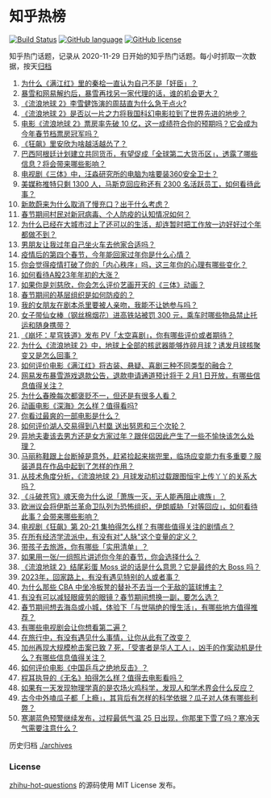 # 知乎热榜
[![Build Status](https://github.com/ToWeLong/zhihu-hot-questions/workflows/CI/badge.svg)](https://github.com/ToWeLong/zhihu-hot-questions/actions)
[![GitHub language](https://img.shields.io/badge/language-golang-orange.svg)](https://golang.org/)
[![GitHub license](https://img.shields.io/github/license/ToWeLong/zhihu-hot-questions)](https://github.com/ToWeLong/zhihu-hot-questions/blob/main/LICENSE)

知乎热门话题，记录从 2020-11-29 日开始的知乎热门话题。每小时抓取一次数据，按天[归档](./archives)

<!-- BEGIN -->

1. [为什么《满江红》里的秦桧一直认为自己不是「奸臣」？](https://www.zhihu.com/question/579936597)
1. [暴雪和网易解约后，暴雪再找另一家代理的话，谁的机会更大？](https://www.zhihu.com/question/567390137)
1. [《流浪地球 2》李雪健饰演的周喆直为什么急于点火?](https://www.zhihu.com/question/580071388)
1. [《流浪地球 2》是否以一片之力将我国科幻电影拉到了世界先进的地步？](https://www.zhihu.com/question/580198836)
1. [电影《流浪地球 2》票房率先破 10 亿，这一成绩符合你的预期吗？它会成为今年春节档票房冠军吗？](https://www.zhihu.com/question/580277048)
1. [《狂飙》里安欣为啥越活越怂了？](https://www.zhihu.com/question/580199099)
1. [巴西阿根廷计划建立共同货币，有望促成「全球第二大货币区」，透露了哪些信息？将会带来哪些影响？](https://www.zhihu.com/question/580187605)
1. [电视剧《三体》中，汪淼研究所的电脑为啥要装360安全卫士？](https://www.zhihu.com/question/578998712)
1. [美媒称推特只剩 1300 人，马斯克回应称还有 2300 名活跃员工，如何看待此事？](https://www.zhihu.com/question/580059328)
1. [新款蔚来为什么取消了慢充口？出于什么考虑？](https://www.zhihu.com/question/576975235)
1. [春节期间村民对新冠病毒、个人防疫的认知情况如何？](https://www.zhihu.com/question/579404823)
1. [为什么已经在大城市过上了还可以的生活，却连暂时把工作放一边好好过个年都做不到？](https://www.zhihu.com/question/578841663)
1. [男朋友让我过年自己坐火车去他家合适吗？](https://www.zhihu.com/question/571265017)
1. [疫情后的第四个春节，今年能回家过年你是什么心情？](https://www.zhihu.com/question/579052981)
1. [你会觉得疫情打破了你的「内心秩序」吗，这三年你的心理有哪些变化？](https://www.zhihu.com/question/579007639)
1. [如何看待A股23年年初的大涨？](https://www.zhihu.com/question/579209550)
1. [如果你是刘慈欣，你会怎么评价艺画开天的《三体》动画？](https://www.zhihu.com/question/574646478)
1. [春节期间的基层组织是如何防疫的？](https://www.zhihu.com/question/579420809)
1. [我的女朋友在剧本杀里要被人亲吻，我能不让她参与吗？](https://www.zhihu.com/question/568332577)
1. [女子带仙女棒（钢丝棉烟花）进高铁站被罚 300 元，乘车时哪些物品禁止托运和随身携带？](https://www.zhihu.com/question/580333399)
1. [《崩坏：星穹铁道》发布 PV「太空喜剧」，你有哪些评价或者期待？](https://www.zhihu.com/question/580263357)
1. [为什么《流浪地球 2》中，地球上全部的核武器能够炸碎月球？诱发月球核聚变又是怎么回事？](https://www.zhihu.com/question/580040243)
1. [如何评价电影《满江红》将古装、悬疑、喜剧三种不同类型的融合？](https://www.zhihu.com/question/579866116)
1. [网易发布暴雪游戏退款公告，退款申请通道预计将于 2 月1 日开放，有哪些信息值得关注？](https://www.zhihu.com/question/580245025)
1. [为什么春晚每次都褒贬不一，但还是有很多人看？](https://www.zhihu.com/question/579067214)
1. [动画电影《深海》怎么样？值得看吗?](https://www.zhihu.com/question/579637923)
1. [你看过最爽的一部电影是什么？](https://www.zhihu.com/question/572156228)
1. [如何评价湖人交易得到八村塁 送出努恩和三个次轮？](https://www.zhihu.com/question/580256247)
1. [异地夫妻该去男方还是女方家过年？跟伴侣因此产生了一些不愉快该怎么处理？](https://www.zhihu.com/question/579070485)
1. [马丽称鞋跟上台断掉是意外，赶紧捡起来揣兜里，临场应变能力有多重要？服装道具在作品中起到了怎样的作用？](https://www.zhihu.com/question/579946249)
1. [从技术角度分析，《流浪地球 2》月球发动机过载跟图恒宇上传丫丫的关系大吗？](https://www.zhihu.com/question/580062107)
1. [《斗破苍穹》魂天帝为什么说「萧族一灭，无人能再阻止魂族」？](https://www.zhihu.com/question/558323339)
1. [欧洲议会将伊斯兰革命卫队列为恐怖组织，伊朗威胁「对等回应」，如何看待此事？会带来哪些影响？](https://www.zhihu.com/question/580237134)
1. [电视剧《狂飙》第 20-21 集拍得怎么样？有哪些值得关注的剧情点？](https://www.zhihu.com/question/580080678)
1. [在所有经济学流派中，有没有对"人脉"这个变量的定义？](https://www.zhihu.com/question/579944157)
1. [带孩子去旅游，你有哪些「实用清单」？](https://www.zhihu.com/question/578264076)
1. [如果用一张/一组照片讲述你今年的春节，你会选择什么？](https://www.zhihu.com/question/579035018)
1. [《流浪地球 2》结尾彩蛋 Moss 说的话是什么意思？它是最终的大 Boss 吗？](https://www.zhihu.com/question/580053092)
1. [2023年，回家路上，有没有遇见特别的人或者事？](https://www.zhihu.com/question/579051753)
1. [为什么那些 CBA 中坐冷板凳的替补不去当一个无敌的篮球博主？](https://www.zhihu.com/question/580070801)
1. [有没有可以减轻眼疲劳的眼镜？春节期间想换一副，要怎么选？](https://www.zhihu.com/question/580191831)
1. [春节期间想去海岛或小城，体验下「与世隔绝的慢生活」，有哪些地方值得推荐？](https://www.zhihu.com/question/578264109)
1. [有哪些电视剧会让你想看第二遍？](https://www.zhihu.com/question/579243155)
1. [在旅行中，有没有遇见什么事情，让你从此有了改变？](https://www.zhihu.com/question/578470383)
1. [加州再现大规模枪击案已致 7 死，「受害者是华人工人」，凶手的作案动机是什么？有哪些信息值得关注？](https://www.zhihu.com/question/580327634)
1. [如何评价电影《中国乒乓之绝地反击》？](https://www.zhihu.com/question/579070052)
1. [程耳执导的《无名》拍得怎么样？值得去电影看吗？](https://www.zhihu.com/question/551078450)
1. [如果有一天发现物理学真的是农场火鸡科学，发现人和学术界会什么反应？](https://www.zhihu.com/question/579766709)
1. [古今中外嗑瓜子都「上瘾」，其背后有怎样的科学依据？瓜子对人体有哪些利弊？](https://www.zhihu.com/question/580235921)
1. [寒潮蓝色预警继续发布，过程最低气温 25 日出现，你那里下雪了吗？寒冷天气需要注意什么？](https://www.zhihu.com/question/580108844)

<!-- END -->

历史归档 [./archives](./archives)


### License
[zhihu-hot-questions](https://github.com/towelong/zhihu-hot-questions) 的源码使用 MIT License 发布。